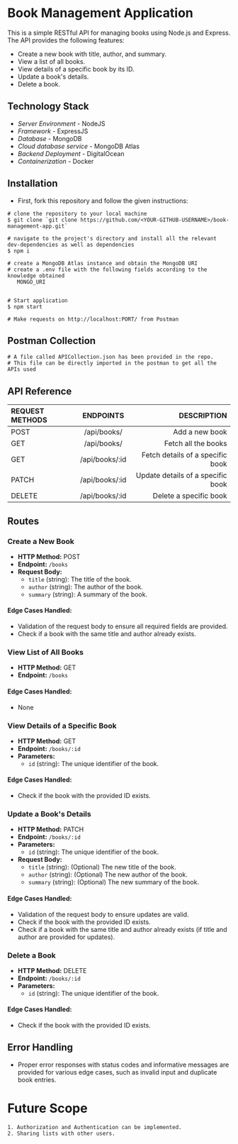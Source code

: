# Book Management Application

This is a simple RESTful API for managing books using Node.js and Express. The API provides the following features:

- Create a new book with title, author, and summary.
- View a list of all books.
- View details of a specific book by its ID.
- Update a book's details.
- Delete a book.

## Technology Stack
- *Server Environment* - NodeJS
- *Framework* - ExpressJS
- *Database* - MongoDB
- *Cloud database service* - MongoDB Atlas
- *Backend Deployment* - DigitalOcean
- *Containerization* - Docker

## Installation

- First, fork this repository and follow the given instructions:

```
# clone the repository to your local machine
$ git clone `git clone https://github.com/<YOUR-GITHUB-USERNAME>/book-management-app.git`

# navigate to the project's directory and install all the relevant dev-dependencies as well as dependencies
$ npm i

# create a MongoDB Atlas instance and obtain the MongoDB URI
# create a .env file with the following fields according to the knowledge obtained
   MONGO_URI 

   
# Start application
$ npm start

# Make requests on http://localhost:PORT/ from Postman
```
## Postman Collection

```
# A file called APICollection.json has been provided in the repo.
# This file can be directly imported in the postman to get all the APIs used
```



## API Reference


| REQUEST METHODS | ENDPOINTS | DESCRIPTION |
| :-------------- | :-------: | ------------------: |
| POST | /api/books/ |  Add a new book |
| GET | /api/books/ | Fetch all the books |
| GET | /api/books/:id | Fetch details of a specific book |
| PATCH | /api/books/:id | Update details of a specific book |
| DELETE | /api/books/:id | Delete a specific book |

## Routes

### Create a New Book
- **HTTP Method:** POST
- **Endpoint:** `/books`
- **Request Body:**
  - `title` (string): The title of the book.
  - `author` (string): The author of the book.
  - `summary` (string): A summary of the book.

#### Edge Cases Handled:
- Validation of the request body to ensure all required fields are provided.
- Check if a book with the same title and author already exists.

### View List of All Books
- **HTTP Method:** GET
- **Endpoint:** `/books`

#### Edge Cases Handled:
- None

### View Details of a Specific Book
- **HTTP Method:** GET
- **Endpoint:** `/books/:id`
- **Parameters:**
  - `id` (string): The unique identifier of the book.

#### Edge Cases Handled:
- Check if the book with the provided ID exists.

### Update a Book's Details
- **HTTP Method:** PATCH
- **Endpoint:** `/books/:id`
- **Parameters:**
  - `id` (string): The unique identifier of the book.
- **Request Body:**
  - `title` (string): (Optional) The new title of the book.
  - `author` (string): (Optional) The new author of the book.
  - `summary` (string): (Optional) The new summary of the book.

#### Edge Cases Handled:
- Validation of the request body to ensure updates are valid.
- Check if the book with the provided ID exists.
- Check if a book with the same title and author already exists (if title and author are provided for updates).

### Delete a Book
- **HTTP Method:** DELETE
- **Endpoint:** `/books/:id`
- **Parameters:**
  - `id` (string): The unique identifier of the book.

#### Edge Cases Handled:
- Check if the book with the provided ID exists.

## Error Handling
- Proper error responses with status codes and informative messages are provided for various edge cases, such as invalid input and duplicate book entries.


# Future Scope
```
1. Authorization and Authentication can be implemented.
2. Sharing lists with other users.

```

